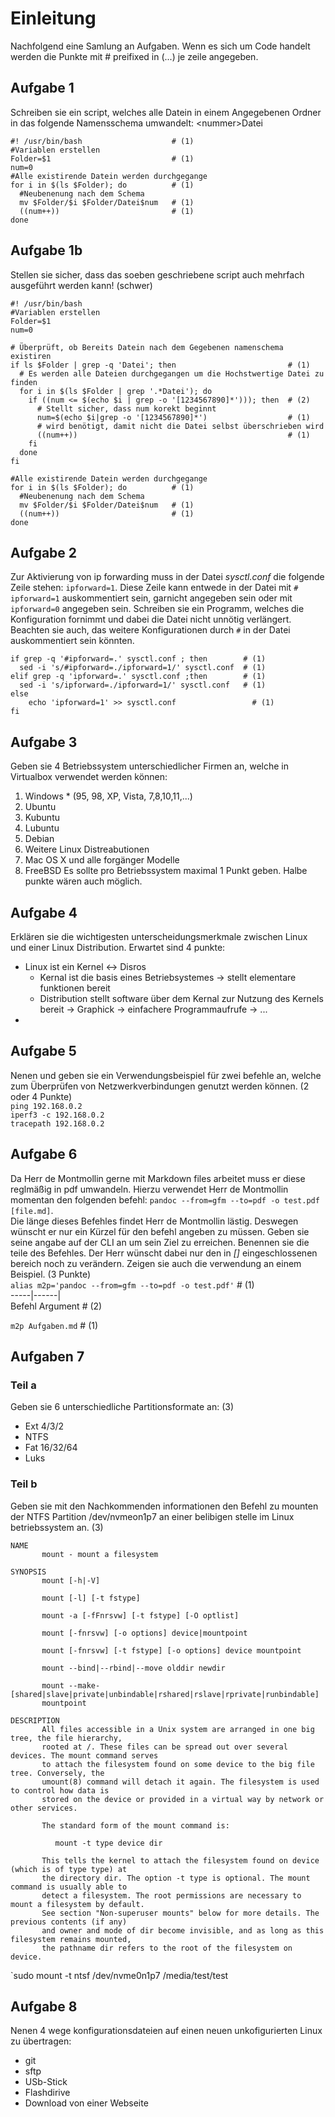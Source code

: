 # Einleitung
Nachfolgend eine Samlung an Aufgaben. Wenn es sich um Code handelt werden die Punkte mit # preifixed in (...) je zeile angegeben.
  
## Aufgabe 1
Schreiben sie ein script, welches alle Datein in einem Angegebenen Ordner in das folgende Namensschema umwandelt:
\<nummer\>Datei  

    #! /usr/bin/bash                    # (1)
    #Variablen erstellen
    Folder=$1                           # (1)
    num=0             
    #Alle existirende Datein werden durchgegange
    for i in $(ls $Folder); do          # (1)
      #Neubenenung nach dem Schema
      mv $Folder/$i $Folder/Datei$num   # (1)
      ((num++))                         # (1)
    done
  
## Aufgabe 1b
Stellen sie sicher, dass das soeben geschriebene script auch mehrfach ausgeführt werden kann! (schwer)

    #! /usr/bin/bash
    #Variablen erstellen
    Folder=$1                                                   
    num=0
    
    # Überprüft, ob Bereits Datein nach dem Gegebenen namenschema existiren
    if ls $Folder | grep -q 'Datei'; then                         # (1)
      # Es werden alle Dateien durchgegangen um die Hochstwertige Datei zu finden
      for i in $(ls $Folder | grep '.*Datei'); do                 
        if ((num <= $(echo $i | grep -o '[1234567890]*'))); then  # (2)
          # Stellt sicher, dass num korekt beginnt
          num=$(echo $i|grep -o '[1234567890]*')                  # (1)    
          # wird benötigt, damit nicht die Datei selbst überschrieben wird
          ((num++))                                               # (1)
        fi
      done
    fi
    
    #Alle existirende Datein werden durchgegange
    for i in $(ls $Folder); do          # (1)
      #Neubenenung nach dem Schema
      mv $Folder/$i $Folder/Datei$num   # (1)
      ((num++))                         # (1)
    done

## Aufgabe 2
Zur Aktivierung von ip forwarding muss in der Datei *sysctl.conf* die folgende Zeile stehen: 
`ipforward=1`. Diese Zeile kann entwede in der Datei mit `# ipforward=1` auskommentiert sein, garnicht angegeben sein oder mit `ipforward=0` angegeben sein. Schreiben sie ein Programm, welches die Konfiguration fornimmt und dabei die Datei nicht unnötig verlängert. Beachten sie auch, das weitere Konfigurationen durch `#` in der Datei auskommentiert sein könnten.

    if grep -q '#ipforward=.' sysctl.conf ; then        # (1)
      sed -i 's/#ipforward=./ipforward=1/' sysctl.conf  # (1)
    elif grep -q 'ipforward=.' sysctl.conf ;then        # (1)
      sed -i 's/ipforward=./ipforward=1/' sysctl.conf   # (1)
    else
	    echo 'ipforward=1' >> sysctl.conf                 # (1)
    fi

## Aufgabe 3
Geben sie 4 Betriebssystem unterschiedlicher Firmen an, welche in Virtualbox verwendet werden können:
1. Windows * (95, 98, XP, Vista, 7,8,10,11,...)
2. Ubuntu
3. Kubuntu
4. Lubuntu
5. Debian
6. Weitere Linux Distreabutionen
7. Mac OS X und alle forgänger Modelle
8. FreeBSD
Es sollte pro Betriebssystem maximal 1 Punkt geben. Halbe punkte wären auch möglich.  

## Aufgabe 4
Erklären sie die wichtigesten unterscheidungsmerkmale zwischen Linux und einer Linux Distribution.
Erwartet sind 4 punkte:
* Linux ist ein Kernel \<-\> Disros
  * Kernal ist die basis eines Betriebsystemes -> stellt elementare funktionen bereit
  * Distribution stellt software über dem Kernal zur Nutzung des Kernels bereit -> Graphick -> einfachere Programmaufrufe -> ...
* 

## Aufgabe 5
Nenen und geben sie ein Verwendungsbeispiel für zwei befehle an, welche zum Überprüfen von Netzwerkverbindungen genutzt werden können. (2 oder 4 Punkte)  
`ping 192.168.0.2`  
`iperf3 -c 192.168.0.2`  
`tracepath 192.168.0.2`

## Aufgabe 6
Da Herr de Montmollin gerne mit Markdown files arbeitet muss er diese reglmäßig in pdf umwandeln. 
Hierzu verwendet Herr de Montmollin momentan den folgenden befehl: `pandoc --from=gfm --to=pdf -o test.pdf [file.md]`.  
Die länge dieses Befehles findet Herr de Montmollin lästig. Deswegen wünscht er nur ein Kürzel für den befehl angeben zu müssen. Geben sie seine angabe auf der CLI an um sein Ziel zu erreichen. Benennen sie die teile des Befehles.
Der Herr wünscht dabei nur den in *[]* eingeschlossenen bereich noch zu verändern. 
Zeigen sie auch die verwendung an einem Beispiel. (3 Punkte)  
`alias m2p='pandoc --from=gfm --to=pdf -o test.pdf'`    # (1)  
-----|------|    
Befehl  Argument                                # (2)  

`m2p Aufgaben.md` # (1)

## Aufgaben 7
### Teil a
Geben sie 6 unterschiedliche Partitionsformate an: (3)
* Ext 4/3/2
* NTFS
* Fat 16/32/64
* Luks
### Teil b
Geben sie mit den Nachkommenden informationen den Befehl zu mounten der NTFS Partition /dev/nvmeon1p7 an einer belibigen stelle im Linux betriebssystem an. (3)

    NAME
           mount - mount a filesystem

    SYNOPSIS
           mount [-h|-V]
    
           mount [-l] [-t fstype]
    
           mount -a [-fFnrsvw] [-t fstype] [-O optlist]
    
           mount [-fnrsvw] [-o options] device|mountpoint

           mount [-fnrsvw] [-t fstype] [-o options] device mountpoint
    
           mount --bind|--rbind|--move olddir newdir
    
           mount --make-[shared|slave|private|unbindable|rshared|rslave|rprivate|runbindable]
           mountpoint
    
    DESCRIPTION
           All files accessible in a Unix system are arranged in one big tree, the file hierarchy,
           rooted at /. These files can be spread out over several devices. The mount command serves
           to attach the filesystem found on some device to the big file tree. Conversely, the
           umount(8) command will detach it again. The filesystem is used to control how data is
           stored on the device or provided in a virtual way by network or other services.
    
           The standard form of the mount command is:
    
              mount -t type device dir
    
           This tells the kernel to attach the filesystem found on device (which is of type type) at
           the directory dir. The option -t type is optional. The mount command is usually able to
           detect a filesystem. The root permissions are necessary to mount a filesystem by default.
           See section "Non-superuser mounts" below for more details. The previous contents (if any)
           and owner and mode of dir become invisible, and as long as this filesystem remains mounted,
           the pathname dir refers to the root of the filesystem on device.
    
  `sudo mount -t ntsf /dev/nvme0n1p7 /media/test/test
    
## Aufgabe 8
Nenen 4 wege konfigurationsdateien auf einen neuen unkofigurierten Linux zu übertragen:
* git
* sftp
* USb-Stick
* Flashdirive
* Download von einer Webseite

